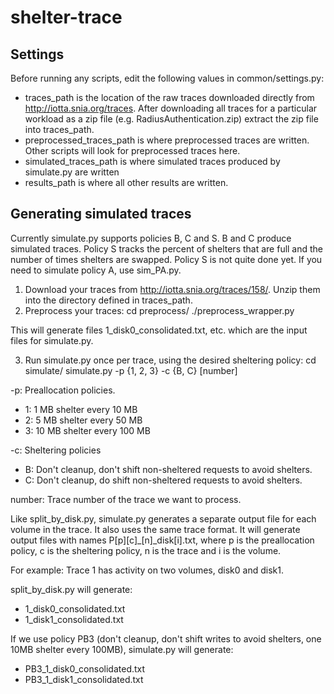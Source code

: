 # shelter-trace

## Settings
Before running any scripts, edit the following values in common/settings.py:
* traces_path is the location of the raw traces downloaded directly from http://iotta.snia.org/traces.
  After downloading all traces for a particular workload as a zip file (e.g. RadiusAuthentication.zip)
  extract the zip file into traces_path.
* preprocessed_traces_path is where preprocessed traces are written.
Other scripts will look for preprocessed traces here.
* simulated_traces_path is where simulated traces produced by simulate.py are written
* results_path is where all other results are written.

## Generating simulated traces

Currently simulate.py supports policies B, C and S.
B and C produce simulated traces. Policy S tracks the percent of shelters that are full and the number of times shelters are swapped.
Policy S is not quite done yet.
If you need to simulate policy A, use sim_PA.py.

1. Download your traces from http://iotta.snia.org/traces/158/. Unzip them into the directory defined in traces_path.
2. Preprocess your traces:
    cd preprocess/
    ./preprocess_wrapper.py

This will generate files 1_disk0_consolidated.txt, etc. which are the input files for simulate.py.

3. Run simulate.py once per trace, using the desired sheltering policy:
   cd simulate/
   simulate.py -p {1, 2, 3} -c {B, C} [number]

-p: Preallocation policies. 
* 1: 1 MB shelter every 10 MB
* 2: 5 MB shelter every 50 MB
* 3: 10 MB shelter every 100 MB

-c: Sheltering policies
* B: Don't cleanup, don't shift non-sheltered requests to avoid shelters.
* C: Don't cleanup, do shift non-sheltered requests to avoid shelters.

number: Trace number of the trace we want to process.

Like split_by_disk.py, simulate.py generates a separate output file for each volume in the trace. It also uses the same trace format.
It will generate output files with names
P[p][c]_[n]_disk[i].txt, where p is the preallocation policy, c is the sheltering policy, n is the trace and i is the volume.

For example: Trace 1 has activity on two volumes, disk0 and disk1. 

split_by_disk.py will generate:
* 1_disk0_consolidated.txt
* 1_disk1_consolidated.txt

If we use policy PB3 (don't cleanup, don't shift writes to avoid shelters, one 10MB shelter every 100MB), simulate.py will generate:
* PB3_1_disk0_consolidated.txt
* PB3_1_disk1_consolidated.txt